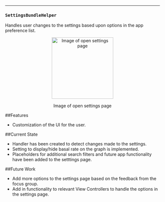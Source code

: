 ---

### `SettingsBundleHelper`
Handles user changes to the settings based upon options in the app preference list.

<p align="center">
<img src="https://raw.githubusercontent.com/danwells96/ARISES/master/DocFiles/img/settings.png" alt="Image of open settings page" width="200"/>
</p>
<p align="center">
Image of open settings page
</p>

##Features
* Customization of the UI for the user.

##Current State
* Handler has been created to detect changes made to the settings.
* Setting to display/hide basal rate on the graph is implemented.
* Placeholders for additional search filters and future app functionality have been added to the setttings page.

##Future Work
* Add more options to the settings page based on the feedback from the focus group.
* Add in functionality to relevant View Controllers to handle the options in the settings page.
